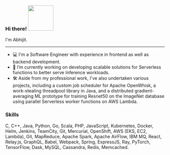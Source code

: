 ### Hi there! <img src="https://media.giphy.com/media/Wj7lNjMNDxSmc/giphy.gif" width="80" ></img>
I'm Abhijit.
***
- 💻 I'm a Software Engineer with experience in frontend as well as backend development.
- 🔭 I’m currently working on developing scalable solutions for Serverless functions to better serve Inference workloads.
- 🛠️ Aside from my professional work, I've also undertaken various projects, including a custom job scheduler for Apache OpenWhisk, a work-stealing threadpool library in Java, and a distributed gradient-averaging ML prototype for training Resnet50 on the ImageNet database using parallel Serverless worker functions on AWS Lambda.

### Skills
C, C++, Java, Python, Go, Scala, PHP, JavaScript, Kubernetes, Docker, Helm, Jenkins, TeamCity, Git, Mercurial, OpenShift, AWS (EKS, EC2, Lambda), Git, MapReduce, Apache Spark, Apache AirFlow, IBM MQ, React, Relay.js, GraphQL, Babel, Webpack, Spring, ExpressJS, Ray, PyTorch, TensorFlow, Dask, MySQL, Cassandra, Redis, Memcached.
<!--
**tripabhi/tripabhi** is a ✨ _special_ ✨ repository because its `README.md` (this file) appears on your GitHub profile.

Here are some ideas to get you started:

- 🔭 I’m currently working on ...
- 🌱 I’m currently learning ...
- 👯 I’m looking to collaborate on ...
- 🤔 I’m looking for help with ...
- 💬 Ask me about ...
- 📫 How to reach me: ...
- 😄 Pronouns: ...
- ⚡ Fun fact: ...
-->
